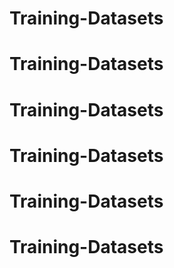 # Training-Datasets
# Training-Datasets
# Training-Datasets
# Training-Datasets
# Training-Datasets
# Training-Datasets
